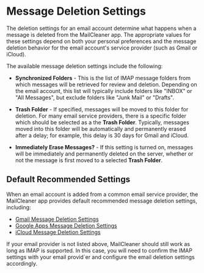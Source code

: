 # Message Deletion Settings

The deletion settings for an email account determine what 
happens when a message is deleted from the MailCleaner app. 
The appropriate values for these settings depend on both your
personal preferences and the message deletion behavior for the email account's 
service provider (such as Gmail or iCloud).

The available message deletion settings include the following:

* **Synchronized Folders** - This is the list of IMAP message folders from
  which messages will be retrieved for review and deletion. Depending 
  on the email account, this list will typically  include folders like
  "INBOX" or "All Messages", but exclude folders like "Junk Mail" or "Drafts".
  
* **Trash Folder** - If specified, messages will be moved to this folder for deletion. 
  For many email service providers, there is a specific folder which should be 
  selected as a the **Trash Folder**.  Typically, messages moved into this folder
  will be automatically and permanently erased after a delay; for example,
  this delay is 30 days for Gmail and iCloud.
  
* **Immediately Erase Messages?** - If this setting is turned on, messages
  will be immediately and permanently deleted on the server,  whether
  or not the message is first moved to a selected **Trash Folder**.

## Default Recommended Settings

When an email account is added from a common email service provider, 
the MailCleaner app provides default recommended message deletion
settings, including:

* [Gmail Message Deletion Settings][GmailDeletionSettings]
* [Google Apps  Message Deletion Settings][GoogleAppsDeletionSettings]
* [iCloud Message Deletion Settings][iCloudDeletionSettings]

If your email provider is not listed above, MailCleaner should still
work as long as IMAP is supported. In this case, you will need to 
confirm the IMAP settings with your email provid`er and configure
the email deletion settings accordingly.

[GmailDeletionSettings]:emailAcctDeletionSettingsGmail.html
[GoogleAppsDeletionSettings]:emailAcctDeletionSettingsGoogleApps.html
[iCloudDeletionSettings]:emailAcctDeletionSettingsICloud.html


